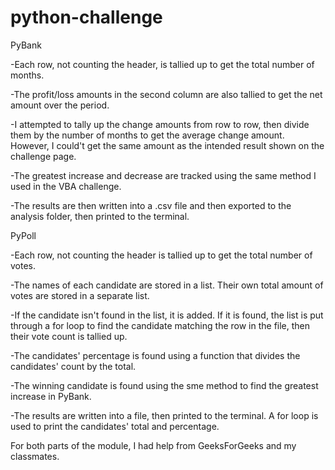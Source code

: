 # python-challenge

PyBank

-Each row, not counting the header, is tallied up to get the total number of months.

-The profit/loss amounts in the second column are also tallied to get the net amount over the period.

-I attempted to tally up the change amounts from row to row, then divide them by the number of months to get the average change amount. However, I could't get the same amount as the intended result shown on the challenge page.

-The greatest increase and decrease are tracked using the same method I used in the VBA challenge.

-The results are then written into a .csv file and then exported to the analysis folder, then printed to the terminal.

PyPoll

-Each row, not counting the header is tallied up to get the total number of votes.

-The names of each candidate are stored in a list. Their own total amount of votes are stored in a separate list.

-If the candidate isn't found in the list, it is added. If it is found, the list is put through a for loop to find the candidate matching the row in the file, then their vote count is tallied up.

-The candidates' percentage is found using a function that divides the candidates' count by the total.

-The winning candidate is found using the sme method to find the greatest increase in PyBank.

-The results are written into a file, then printed to the terminal. A for loop is used to print the candidates' total and percentage.

For both parts of the module, I had help from GeeksForGeeks and my classmates.
